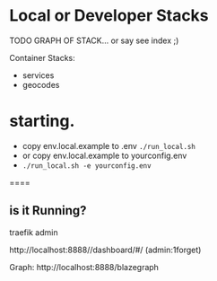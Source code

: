 # Local or Developer Stacks

TODO GRAPH OF STACK... or say see index ;)


Container Stacks:
* services
* geocodes

# starting.
* copy env.local.example to .env
 `./run_local.sh`
* or copy env.local.example to yourconfig.env
* `./run_local.sh -e yourconfig.env`


====
## is it Running?
traefik admin

http://localhost:8888//dashboard/#/
(admin:1forget)

Graph: http://localhost:8888/blazegraph


